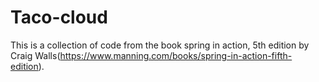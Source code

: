 # Taco-cloud

This is a collection of code from the book spring in action, 5th edition by Craig Walls(https://www.manning.com/books/spring-in-action-fifth-edition). 

